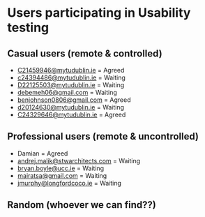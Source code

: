 # Users participating in Usability testing
## Casual users (remote & controlled)
* C21459946@mytudublin.ie = Agreed
* c24394486@mytudublin.ie = Waiting
* D22125503@mytudublin.ie = Waiting
* debemeh06@gmail.com = Waiting
* benjohnson0806@gmail.com = Agreed
* d20124630@mytudublin.ie = Waiting
* C24329646@mytudublin.ie = Agreed

## Professional users (remote & uncontrolled)
* Damian = Agreed
* andrej.malik@stwarchitects.com = Waiting
* bryan.boyle@ucc.ie = Waiting
* mairatsa@gmail.com = Waiting
* jmurphy@longfordcoco.ie = Waiting

## Random (whoever we can find??)